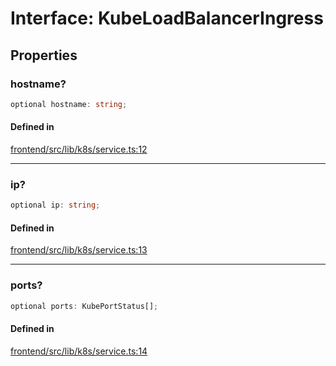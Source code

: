 # Interface: KubeLoadBalancerIngress

## Properties

### hostname?

```ts
optional hostname: string;
```

#### Defined in

[frontend/src/lib/k8s/service.ts:12](https://github.com/headlamp-k8s/headlamp/blob/2481a1c9f2b4a69a9320466e7a455215b14b97b0/frontend/src/lib/k8s/service.ts#L12)

***

### ip?

```ts
optional ip: string;
```

#### Defined in

[frontend/src/lib/k8s/service.ts:13](https://github.com/headlamp-k8s/headlamp/blob/2481a1c9f2b4a69a9320466e7a455215b14b97b0/frontend/src/lib/k8s/service.ts#L13)

***

### ports?

```ts
optional ports: KubePortStatus[];
```

#### Defined in

[frontend/src/lib/k8s/service.ts:14](https://github.com/headlamp-k8s/headlamp/blob/2481a1c9f2b4a69a9320466e7a455215b14b97b0/frontend/src/lib/k8s/service.ts#L14)
